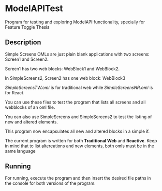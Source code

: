 # ModelAPITest
Program for testing and exploring ModelAPI functionality, specially for Feature Toggle Thesis

## Description

Simple Screens OMLs are just plain blank applications with two screens: Screen1 and Screen2.

Screen1 has two web blocks: WebBlock1 and WebBlock2.

In SimpleScreens2, Screen2 has one web block: WebBlock3

*SimpleScreensTW.oml* is for traditional web while *SimpleScreensNR.oml* is for React.

You can use these files to test the program that lists all screens and all webblocks of an oml file.

You can also use SimpleScreens and SimpleScreens2 to test the listing of new and altered elements.

This program now encapsulates all new and altered blocks in a simple if.

The current program is written for both **Traditional Web** and **Reactive**. Keep in mind that to list altereations and new elements, both omls must be in the same language

## Running

For running, execute the program and then insert the desired file paths in the console for both versions of the program.
